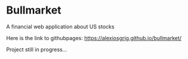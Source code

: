 # Bullmarket
A financial web application about US stocks

Here is the link to githubpages: https://alexiosgrig.github.io/bullmarket/

Project still in progress...



